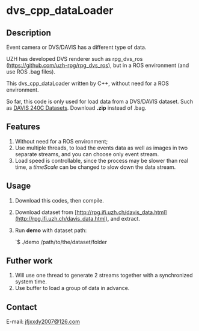 # dvs_cpp_dataLoader 

## Description

Event camera or DVS/DAVIS has a different type of data.

UZH has developed DVS renderer such as rpg_dvs_ros (https://github.com/uzh-rpg/rpg_dvs_ros), but in a ROS environment (and use ROS .bag files).

This dvs_cpp_dataLoader written by C++, without need for a ROS environment. 

So far, this code is only used for load data from a DVS/DAVIS dataset. Such as [DAVIS 240C Datasets](http://rpg.ifi.uzh.ch/davis_data.html). Download **.zip** instead of .bag.

## Features

1. Without need for a ROS environment;
2. Use multiple threads, to load the events data as well as images in two separate streams, and you can choose only event stream.
3. Load speed is controllable, since the process may be slower than real time, a *timeScale* can be changed to slow down the data stream.

## Usage

1. Download this codes, then compile.

2. Download dataset from [http://rpg.ifi.uzh.ch/davis_data.html](http://rpg.ifi.uzh.ch/davis_data.html), and extract.

3. Run **demo** with dataset path:

   `$ ./demo  /path/to/the/dataset/folder

## Futher work

1. Will use one thread to generate 2 streams together with a synchronized system time.
2. Use buffer to load a group of data in advance.

## Contact

E-mail: jfjxxdy2007@126.com